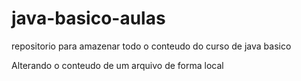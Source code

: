 # java-basico-aulas
repositorio para amazenar todo o conteudo do curso de java basico 

Alterando o conteudo de um arquivo de forma local